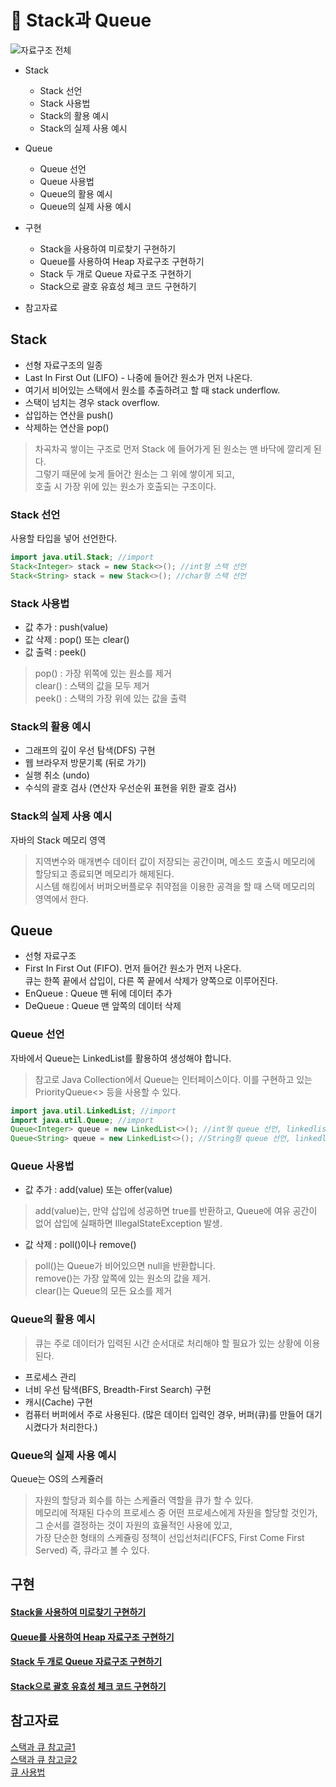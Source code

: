 # 📌 Stack과 Queue
![자료구조 전체](https://user-images.githubusercontent.com/57389368/221125912-cc3008af-5aea-407f-9225-d36024ec233f.png)

+ Stack
  + Stack 선언
  + Stack 사용법
  + Stack의 활용 예시
  + Stack의 실제 사용 예시
+ Queue
  + Queue 선언
  + Queue 사용법  
  + Queue의 활용 예시
  + Queue의 실제 사용 예시

+ 구현
  + Stack을 사용하여 미로찾기 구현하기
  + Queue를 사용하여 Heap 자료구조 구현하기
  + Stack 두 개로 Queue 자료구조 구현하기
  + Stack으로 괄호 유효성 체크 코드 구현하기

+ 참고자료


## Stack
+ 선형 자료구조의 일종 <br>
+ Last In First Out (LIFO) - 나중에 들어간 원소가 먼저 나온다. 
+ 여기서 비어있는 스택에서 원소를 추출하려고 할 때 stack underflow.
+ 스택이 넘치는 경우 stack overflow.
+ 삽입하는 연산을 push()
+ 삭제하는 연산을 pop()
> 차곡차곡 쌓이는 구조로 먼저 Stack 에 들어가게 된 원소는 맨 바닥에 깔리게 된다. <br> 그렇기 때문에 늦게 들어간 원소는 그 위에 쌓이게 되고, <br> 호출 시 가장 위에 있는 원소가 호출되는 구조이다.

### Stack 선언
사용할 타입을 넣어 선언한다. <br>
```java
import java.util.Stack; //import
Stack<Integer> stack = new Stack<>(); //int형 스택 선언
Stack<String> stack = new Stack<>(); //char형 스택 선언
```

### Stack 사용법
+ 값 추가 : push(value)
+ 값 삭제 : pop() 또는 clear()
+ 값 출력 : peek() 
> pop() : 가장 위쪽에 있는 원소를 제거 <br>
> clear() : 스택의 값을 모두 제거 <br>
> peek() : 스택의 가장 위에 있는 값을 출력 <br>
 
### Stack의 활용 예시
+ 그래프의 깊이 우선 탐색(DFS) 구현
+ 웹 브라우저 방문기록 (뒤로 가기) 
+ 실행 취소 (undo)
+ 수식의 괄호 검사 (연산자 우선순위 표현을 위한 괄호 검사)

### Stack의 실제 사용 예시
자바의 Stack 메모리 영역
> 지역변수와 매개변수 데이터 값이 저장되는 공간이며, 메소드 호출시 메모리에 할당되고 종료되면 메모리가 해제된다. <br>
> 시스템 해킹에서 버퍼오버플로우 취약점을 이용한 공격을 할 때 스택 메모리의 영역에서 한다. <br>

## Queue
+ 선형 자료구조
+ First In First Out (FIFO).  먼저 들어간 원소가 먼저 나온다. <br> 큐는 한쪽 끝에서 삽입이, 다른 쪽 끝에서 삭제가 양쪽으로 이루어진다.
+ EnQueue : Queue 맨 뒤에 데이터 추가
+ DeQueue : Queue 맨 앞쪽의 데이터 삭제

### Queue 선언
자바에서 Queue는 LinkedList를 활용하여 생성해야 합니다.
> 참고로 Java Collection에서 Queue는 인터페이스이다. 이를 구현하고 있는 PriorityQueue<> 등을 사용할 수 있다.
```java
import java.util.LinkedList; //import
import java.util.Queue; //import
Queue<Integer> queue = new LinkedList<>(); //int형 queue 선언, linkedlist 이용
Queue<String> queue = new LinkedList<>(); //String형 queue 선언, linkedlist 이용
```

### Queue 사용법

+ 값 추가 : add(value) 또는 offer(value)
> add(value)는, 만약 삽입에 성공하면 true를 반환하고, Queue에 여유 공간이 없어 삽입에 실패하면 IllegalStateException 발생. <br>

+ 값 삭제 : poll()이나 remove()
> poll()는 Queue가 비어있으면 null을 반환합니다.  <br> 
> remove()는 가장 앞쪽에 있는 원소의 값을 제거. <br>
> clear()는 Queue의 모든 요소를 제거  <br>

### Queue의 활용 예시
> 큐는 주로 데이터가 입력된 시간 순서대로 처리해야 할 필요가 있는 상황에 이용된다.

+ 프로세스 관리
+ 너비 우선 탐색(BFS, Breadth-First Search) 구현
+ 캐시(Cache) 구현
+ 컴퓨터 버퍼에서 주로 사용된다. (많은 데이터 입력인 경우, 버퍼(큐)를 만들어 대기 시켰다가 처리한다.)


### Queue의 실제 사용 예시
Queue는 OS의 스케쥴러
> 자원의 할당과 회수를 하는 스케쥴러 역할을 큐가 할 수 있다. <br> 메모리에 적재된 다수의 프로세스 중 어떤 프로세스에게 자원을 할당할 것인가, <br>
> 그 순서를 결정하는 것이 자원의 효율적인 사용에 있고, <br> 가장 단순한 형태의 스케쥴링 정책이 선입선처리(FCFS, First Come First Served) 즉, 큐라고 볼 수 있다.

## 구현
#### [Stack을 사용하여 미로찾기 구현하기](https://github.com/Kim-Gyuri/studying_programming_archive/blob/main/%EC%9E%90%EB%B0%94/%EC%9E%90%EB%A3%8C%EA%B5%AC%EC%A1%B0/%EA%B5%AC%ED%98%84%20%EC%BD%94%EB%93%9C/Stack%20%EC%9D%84%20%EC%82%AC%EC%9A%A9%ED%95%98%EC%97%AC%20%EB%AF%B8%EB%A1%9C%EC%B0%BE%EA%B8%B0%20%EA%B5%AC%ED%98%84%ED%95%98%EA%B8%B0.md)
#### [Queue를 사용하여 Heap 자료구조 구현하기](https://github.com/Kim-Gyuri/studying_programming_archive/blob/main/%EC%9E%90%EB%B0%94/%EC%9E%90%EB%A3%8C%EA%B5%AC%EC%A1%B0/%EA%B5%AC%ED%98%84%20%EC%BD%94%EB%93%9C/Queue%EB%A5%BC%20%EC%82%AC%EC%9A%A9%ED%95%98%EC%97%AC%20Heap%20%EC%9E%90%EB%A3%8C%EA%B5%AC%EC%A1%B0%20%EA%B5%AC%ED%98%84%ED%95%98%EA%B8%B0.md) 
#### [Stack 두 개로 Queue 자료구조 구현하기](https://github.com/Kim-Gyuri/studying_programming_archive/blob/main/%EC%9E%90%EB%B0%94/%EC%9E%90%EB%A3%8C%EA%B5%AC%EC%A1%B0/%EA%B5%AC%ED%98%84%20%EC%BD%94%EB%93%9C/%EB%91%90%20%EA%B0%9C%EC%9D%98%20stack%EC%9C%BC%EB%A1%9C%20Queue%EB%A7%8C%EB%93%A4%EA%B8%B0.md)
#### [Stack으로 괄호 유효성 체크 코드 구현하기](https://github.com/Kim-Gyuri/studying_programming_archive/blob/main/%EC%9E%90%EB%B0%94/%EC%9E%90%EB%A3%8C%EA%B5%AC%EC%A1%B0/%EA%B5%AC%ED%98%84%20%EC%BD%94%EB%93%9C/Stack%EC%9C%BC%EB%A1%9C%20%EA%B4%84%ED%98%B8%20%EC%9C%A0%ED%9A%A8%EC%84%B1%20%EC%B2%B4%ED%81%AC%20%EC%BD%94%EB%93%9C%20%EA%B5%AC%ED%98%84%ED%95%98%EA%B8%B0.md)

## 참고자료
[스택과 큐 참고글1](https://dev-coco.tistory.com/16) <br>
[스택과 큐 참고글2](https://github.com/JaeYeopHan/Interview_Question_for_Beginner/tree/master/DataStructure#array-vs-linked-list) <br>
[큐 사용법](https://coding-factory.tistory.com/602) <br>
